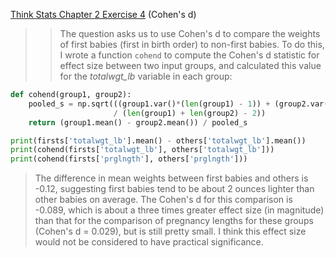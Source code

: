 [Think Stats Chapter 2 Exercise 4](http://greenteapress.com/thinkstats2/html/thinkstats2003.html#toc24) (Cohen's d)

>> The question asks us to use Cohen's d to compare the weights of first babies (first in birth order) to non-first babies. To do this, I wrote a function `cohend` to compute the Cohen's d statistic for effect size between two input groups, and calculated this value for the *totalwgt_lb* variable in each group:

```python
def cohend(group1, group2):
    pooled_s = np.sqrt(((group1.var()*(len(group1) - 1)) + (group2.var()*(len(group2) - 1))) 
                       / (len(group1) + len(group2) - 2))
    return (group1.mean() - group2.mean()) / pooled_s

print(firsts['totalwgt_lb'].mean() - others['totalwgt_lb'].mean())
print(cohend(firsts['totalwgt_lb'], others['totalwgt_lb']))
print(cohend(firsts['prglngth'], others['prglngth']))
```

> The difference in mean weights between first babies and others is -0.12, suggesting first babies tend to be about 2 ounces lighter than other babies on average. The Cohen's d for this comparison is -0.089, which is about a three times greater effect size (in magnitude) than that for the comparison of pregnancy lengths for these groups (Cohen's d = 0.029), but is still pretty small. I think this effect size would not be considered to have practical significance. 

